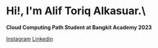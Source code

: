 # Hi!, I'm **Alif Toriq Alkasuar**.\

**Cloud Computing Path Student at Bangkit Academy 2023**

[Instagram](https://instagram.com/aliftoriq)
[Linkedin](https://www.linkedin.com/in/alif-toriq-185058219/)
<!--
**aliftoriq/aliftoriq** is a ✨ _special_ ✨ repository because its `README.md` (this file) appears on your GitHub profile.

Here are some ideas to get you started:

- 🔭 I’m currently working on ...
- 🌱 I’m currently learning ...
- 👯 I’m looking to collaborate on ...
- 🤔 I’m looking for help with ...
- 💬 Ask me about ...
- 📫 How to reach me: ...
- 😄 Pronouns: ...
- ⚡ Fun fact: ...
-->
